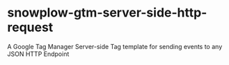 # snowplow-gtm-server-side-http-request
A Google Tag Manager Server-side Tag template for sending events to any JSON HTTP Endpoint
